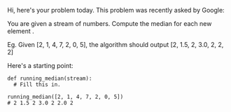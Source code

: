 Hi, here's your problem today. This problem was recently asked by Google:

You are given a stream of numbers. Compute the median for each new element .

Eg. Given [2, 1, 4, 7, 2, 0, 5], the algorithm should output [2, 1.5, 2, 3.0, 2, 2, 2]

Here's a starting point:

```
def running_median(stream):
  # Fill this in.

running_median([2, 1, 4, 7, 2, 0, 5])
# 2 1.5 2 3.0 2 2.0 2
```
